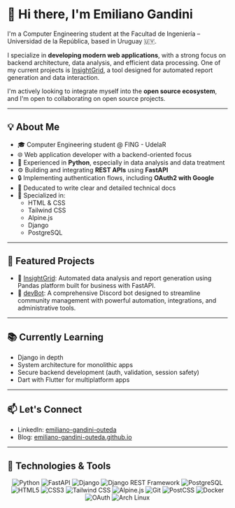 # 👋 Hi there, I'm Emiliano Gandini

I'm a Computer Engineering student at the Facultad de Ingeniería – Universidad de la República, based in Uruguay 🇺🇾.

I specialize in **developing modern web applications**, with a strong focus on backend architecture, data analysis, and efficient data processing. One of my current projects is [InsightGrid](https://www.ego-services.com/insightgrid), a tool designed for automated report generation and data interaction.

I'm actively looking to integrate myself into the **open source ecosystem**, and I'm open to collaborating on open source projects.

---

## 💡 About Me

- 🎓 Computer Engineering student @ FING - UdelaR  
- 🌐 Web application developer with a backend-oriented focus  
- 🧠 Experienced in **Python**, especially in data analysis and data treatment  
- ⚙️ Building and integrating **REST APIs** using **FastAPI**  
- 🔒 Implementing authentication flows, including **OAuth2 with Google**  
- 📝 Deducated to write clear and detailed technical docs  
- 🧰 Specialized in:
  - HTML & CSS  
  - Tailwind CSS  
  - Alpine.js  
  - Django  
  - PostgreSQL  

---

## 🚀 Featured Projects

- 🔎 [InsightGrid](https://www.ego-services.com/insightgrid): Automated data analysis and report generation using Pandas platform built for business with FastAPI.  
- 🤖 [devBot](https://github.com/emiliano-gandini-outeda/devbot): A comprehensive Discord bot designed to streamline community management with powerful automation, integrations, and administrative tools.   

---

## 📚 Currently Learning

- Django in depth 
- System architecture for monolithic apps  
- Secure backend development (auth, validation, session safety)
- Dart with Flutter for multiplatform apps

---

## 📫 Let's Connect

- LinkedIn: [emiliano-gandini-outeda](https://www.linkedin.com/in/emiliano-gandini-outeda)  
- Blog: [emiliano-gandini-outeda.github.io](https://www.emiliano-gandini-outeda.github.io)  

---

## 🧰 Technologies & Tools

<p align="center">
  <!-- Python --> <img src="https://img.shields.io/badge/Python-3776AB?style=for-the-badge&logo=python&logoColor=white" alt="Python" /> 
  <!-- FastAPI --> <img src="https://img.shields.io/badge/FastAPI-005571?style=for-the-badge&logo=fastapi&logoColor=white" alt="FastAPI" /> 
  <!-- Django --> <img src="https://img.shields.io/badge/Django-092E20?style=for-the-badge&logo=django&logoColor=white" alt="Django" /> 
  <!-- Django REST Framework --> <img src="https://img.shields.io/badge/Django%20REST%20Framework-blue?style=for-the-badge&labelColor=333333&logo=django&logoColor=white&color=blue" alt="Django REST Framework" /> 
  <!-- PostgreSQL --> <img src="https://img.shields.io/badge/PostgreSQL-316192?style=for-the-badge&logo=postgresql&logoColor=white" alt="PostgreSQL" /> 
  <!-- HTML5 --> <img src="https://img.shields.io/badge/HTML5-E34F26?style=for-the-badge&logo=html5&logoColor=white" alt="HTML5" /> 
  <!-- CSS3 --> <img src="https://img.shields.io/badge/CSS3-1572B6?style=for-the-badge&logo=css3&logoColor=white" alt="CSS3" /> 
  <!-- Tailwind CSS --> <img src="https://img.shields.io/badge/Tailwind_CSS-38B2AC?style=for-the-badge&logo=tailwind-css&logoColor=white" alt="Tailwind CSS" /> 
  <!-- Alpine.js --> <img src="https://img.shields.io/badge/Alpine.js-8BC0D0?style=for-the-badge&logo=alpine.js&logoColor=black" alt="Alpine.js" /> 
  <!-- Git --> <img src="https://img.shields.io/badge/Git-F05032?style=for-the-badge&logo=git&logoColor=white" alt="Git" /> 
  <!-- PostCSS --> <img src="https://img.shields.io/badge/PostCSS-DD3A0A?style=for-the-badge&logo=postcss&logoColor=white" alt="PostCSS" /> 
  <!-- Docker --> <img src="https://img.shields.io/badge/Docker-2496ED?style=for-the-badge&logo=docker&logoColor=white" alt="Docker" /> 
  <!-- OAuth --> <img src="https://img.shields.io/badge/OAuth-EB5424?style=for-the-badge&logo=oauth&logoColor=white" alt="OAuth" /> 
  <!-- Arch Linux --> <img src="https://img.shields.io/badge/Arch%20Linux-1793D1?style=for-the-badge&logo=arch-linux&logoColor=white" alt="Arch Linux" />
</p>
